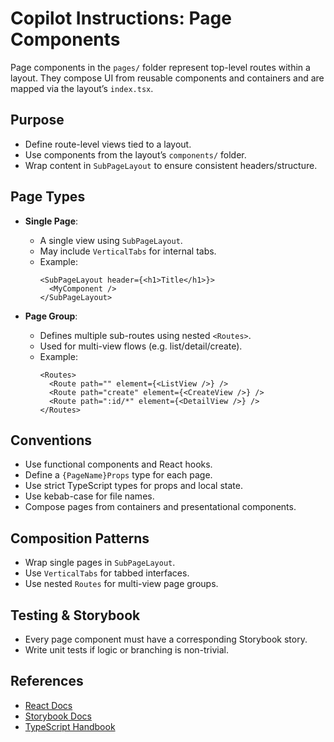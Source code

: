 # Copilot Instructions: Page Components

Page components in the `pages/` folder represent top-level routes within a layout. They compose UI from reusable components and containers and are mapped via the layout’s `index.tsx`.

## Purpose

- Define route-level views tied to a layout.
- Use components from the layout’s `components/` folder.
- Wrap content in `SubPageLayout` to ensure consistent headers/structure.

## Page Types

- **Single Page**:
  - A single view using `SubPageLayout`.
  - May include `VerticalTabs` for internal tabs.
  - Example:
    ```tsx
    <SubPageLayout header={<h1>Title</h1>}>
      <MyComponent />
    </SubPageLayout>
    ```

- **Page Group**:
  - Defines multiple sub-routes using nested `<Routes>`.
  - Used for multi-view flows (e.g. list/detail/create).
  - Example:
    ```tsx
    <Routes>
      <Route path="" element={<ListView />} />
      <Route path="create" element={<CreateView />} />
      <Route path=":id/*" element={<DetailView />} />
    </Routes>
    ```

## Conventions

- Use functional components and React hooks.
- Define a `{PageName}Props` type for each page.
- Use strict TypeScript types for props and local state.
- Use kebab-case for file names.
- Compose pages from containers and presentational components.

## Composition Patterns

- Wrap single pages in `SubPageLayout`.
- Use `VerticalTabs` for tabbed interfaces.
- Use nested `Routes` for multi-view page groups.

## Testing & Storybook

- Every page component must have a corresponding Storybook story.
- Write unit tests if logic or branching is non-trivial.

## References

- [React Docs](https://react.dev/)
- [Storybook Docs](https://storybook.js.org/docs/react/get-started/introduction)
- [TypeScript Handbook](https://www.typescriptlang.org/docs/)
